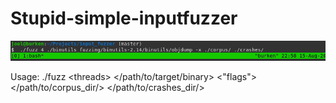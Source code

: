 # Stupid-simple-inputfuzzer

![](stupid-simple-inputfuzzer.gif)

Usage: ./fuzz \<threads\> </path/to/target/binary> <"flags"> </path/to/corpus_dir/> </path/to/crashes_dir/>
